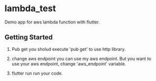# lambda_test

Demo app for aws lambda function with flutter. 

## Getting Started

1. Pub get
you sholud execute 'pub get' to use http library.

2. change aws endpoint
you can use my aws endpoint. But you want to use your aws endpoint, change 'aws_endpoint' variable.

3. flutter run
run your code.
